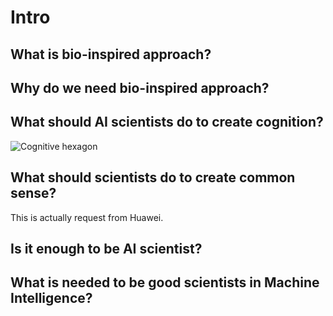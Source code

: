 # Intro

## What is bio-inspired approach?

## Why do we need bio-inspired approach?

## What should AI scientists do to create cognition?

![Cognitive hexagon](https://upload.wikimedia.org/wikipedia/commons/thumb/d/dd/Cognitive_Science_Hexagon.svg/1024px-Cognitive_Science_Hexagon.svg.png)

## What should scientists do to create common sense?

This is actually request from Huawei.

## Is it enough to be AI scientist?

## What is needed to be good scientists in Machine Intelligence?


